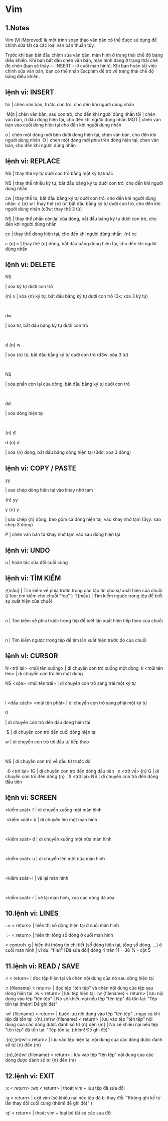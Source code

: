 # Vim

## 1.Notes
Vim (Vi IMproved) là một trình soạn thảo văn bản có thể được sử dụng để chỉnh sửa tất cả các loại văn bản thuần túy.

Trước khi bạn bắt đầu chỉnh sửa văn bản, màn hình ở trạng thái chế độ bảng điều khiển. Khi bạn bắt đầu chèn văn bản, màn hình đang ở trạng thái chế độ chèn (bạn sẽ thấy -- INSERT --ở cuối màn hình). Khi bạn hoàn tất việc chỉnh sửa văn bản, bạn có thể nhấn Escphím để trở về trạng thái chế độ bảng điều khiển.
## lệnh vi: INSERT

tôi
| chèn văn bản, trước con trỏ, cho đến khi người dùng nhấn <esc>

​
Một
| chèn văn bản, sau con trỏ, cho đến khi người dùng nhấn <esc>
​
tôi
| chèn văn bản, ở đầu dòng hiện tại, cho đến khi người dùng nhấn <esc>
​
MỘT
| chèn văn bản vào cuối dòng hiện tại cho đến khi người dùng nhấn <esc>
​

o
| chèn một dòng mới bên dưới dòng hiện tại, chèn văn bản, cho đến khi người dùng nhấn <esc>
​
O
| chèn một dòng mới phía trên dòng hiện tại, chèn văn bản, cho đến khi người dùng nhấn <esc>

## lệnh vi: REPLACE

NS
| thay thế ký tự dưới con trỏ bằng một ký tự khác
​

NS
| thay thế nhiều ký tự, bắt đầu bằng ký tự dưới con trỏ, cho đến khi người dùng nhấn <esc>
​

cw
| thay thế từ, bắt đầu bằng ký tự dưới con trỏ, cho đến khi người dùng nhấn <esc>
​
c {n} w
| thay thế {n} từ, bắt đầu bằng ký tự dưới con trỏ, cho đến khi người dùng nhấn <esc> (c3w: thay thế 3 từ)
​

NS
| thay thế phần còn lại của dòng, bắt đầu bằng ký tự dưới con trỏ, cho đến khi người dùng nhấn <esc>
​

cc
| thay thế dòng hiện tại, cho đến khi người dùng nhấn <esc>
​
{n} cc

c {n} c
| thay thế {n} dòng, bắt đầu bằng dòng hiện tại, cho đến khi người dùng nhấn <esc>

## lệnh vi: DELETE

NS

| xóa ký tự dưới con trỏ
​

{n} x
| xóa {n} ký tự, bắt đầu bằng ký tự dưới con trỏ (3x: xóa 3 ký tự)

​

dw

| xóa từ, bắt đầu bằng ký tự dưới con trỏ

​

d {n} w

| xóa {n} từ, bắt đầu bằng ký tự dưới con trỏ (d3w: xóa 3 từ)

​

NS

| xóa phần còn lại của dòng, bắt đầu bằng ký tự dưới con trỏ

​

dd

| xóa dòng hiện tại

​

{n} đ

d {n} d

| xóa {n} dòng, bắt đầu bằng dòng hiện tại (3dd: xóa 3 dòng)

## lệnh vi: COPY / PASTE

yy

| sao chép dòng hiện tại vào khay nhớ tạm
​

{n} yy

y {n} y

| sao chép {n} dòng, bao gồm cả dòng hiện tại, vào khay nhớ tạm (3yy: sao chép 3 dòng)
​

P
| chèn văn bản từ khay nhớ tạm vào sau dòng hiện tại

## lệnh vi: UNDO

u
| hoàn tác sửa đổi cuối cùng

## lệnh vi: TÌM KIẾM

/{mẫu}
| Tìm kiếm về phía trước trong các tập tin cho sự xuất hiện của chuỗi (/ foo: tìm kiếm cho chuỗi "foo" )
​
?{mẫu}
| Tìm kiếm ngược trong tệp để biết sự xuất hiện của chuỗi

​

n
| Tìm kiếm về phía trước trong tệp để biết lần xuất hiện tiếp theo của chuỗi

​

n
| Tìm kiếm ngược trong tệp để tìm lần xuất hiện trước đó của chuỗi

## lệnh vi: CURSOR

N
<trở lại>
<mũi tên xuống>
| di chuyển con trỏ xuống một dòng
​
k
<mũi tên lên>
| di chuyển con trỏ lên một dòng
​

NS
<xóa>
<mũi tên trái>
| di chuyển con trỏ sang trái một ký tự

​

l
<dấu cách>
<mũi tên phải>
| di chuyển con trỏ sang phải một ký tự
​

0

| di chuyển con trỏ đến đầu dòng hiện tại

​
$
| di chuyển con trỏ đến cuối dòng hiện tại


w
| di chuyển con trỏ tới đầu từ tiếp theo

​

NS
| di chuyển con trỏ về đầu từ trước đó

​
:0 <trở lại>
1G
| di chuyển con trỏ đến dòng đầu tiên
​
:n <trở về>
{n} G
| di chuyển con trỏ đến dòng {n}
​
:$ <trở lại>
NS
| di chuyển con trỏ đến dòng đầu tiên

## lệnh vi: SCREEN

<kiểm soát> f
| di chuyển xuống một màn hình

​
<kiểm soát> b
| di chuyển lên một màn hình

​

<kiểm soát> d
| di chuyển xuống một nửa màn hình

​

<kiểm soát> u
| di chuyển lên một nửa màn hình

​

<kiểm soát> l
| vẽ lại màn hình

​

<kiểm soát> r
| vẽ lại màn hình, xóa các dòng đã xóa

## 10.lệnh vi: LINES

:.= < return>
| hiển thị số dòng hiện tại ở cuối màn hình

​
:= < return>
| hiển thị tổng số dòng ở cuối màn hình

< control> g
| hiển thị thông tin chi tiết (số dòng hiện tại, tổng số dòng, ...) ở cuối màn hình
| ví dụ: "file1" [Đã sửa đổi] dòng 4 trên 11  --36 % - cột 5

## 11.lệnh vi: READ / SAVE

:r < return>
| đọc tệp hiện tại và chèn nội dung của nó sau dòng hiện tại
​

:r {filename} < return>
| đọc tệp "tên tệp" và chèn nội dung của tệp sau dòng hiện tại
​
:w < return>
| lưu tệp hiện tại
​
:w {filename} < return>
| lưu nội dung vào tệp "tên tệp"
| Nó sẽ khiếu nại nếu tệp "tên tệp" đã tồn tại: "Tệp tồn tại (thêm! Để ghi đè)"

:w! {filename} < return>
| buộc lưu nội dung vào tệp "tên tệp" , ngay cả khi tệp đã tồn tại
​
:{n},{m}w {filename} < return>
| lưu vào tệp "tên tệp" nội dung của các dòng được đánh số từ {n} đến {m}
| Nó sẽ khiếu nại nếu tệp "tên tệp" đã tồn tại: "Tệp tồn tại (thêm! Để ghi đè)"

:{n},{m}w! < return>
| lưu vào tệp hiện tại nội dung của các dòng được đánh số từ {n} đến {m}

:{n},{m}w! {filename} < return>
| lưu vào tệp "tên tệp" nội dung của các dòng được đánh số từ {n} đến {m}

## 12.lệnh vi: EXIT

:x < return>
:wq < return>
| thoát vim  + lưu tệp đã sửa đổi
​

:q < return>
| exit vim (sẽ khiếu nại nếu tệp đã bị thay đổi: "Không ghi kể từ lần thay đổi cuối cùng (thêm! để ghi đè)" )

:q! < return>
| thoát vim  + loại bỏ tất cả các sửa đổi